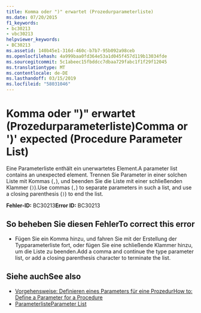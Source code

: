 ```yaml
---
title: Komma oder ")" erwartet (Prozedurparameterliste)
ms.date: 07/20/2015
f1_keywords:
- bc30213
- vbc30213
helpviewer_keywords:
- BC30213
ms.assetid: 140b45e1-316d-460c-b7b7-95b092a98ceb
ms.openlocfilehash: 4a999baa0fd364e53a1d045f457d119b13034fde
ms.sourcegitcommit: 5c1abeec15fbddcc7dbaa729fabc1f1f29f12045
ms.translationtype: MT
ms.contentlocale: de-DE
ms.lasthandoff: 03/15/2019
ms.locfileid: "58031046"
---
```

# <a name="comma-or--expected-procedure-parameter-list"></a><span data-ttu-id="f8c5d-102">Komma oder ")" erwartet (Prozedurparameterliste)</span><span class="sxs-lookup"><span data-stu-id="f8c5d-102">Comma or ')' expected (Procedure Parameter List)</span></span>
<span data-ttu-id="f8c5d-103">Eine Parameterliste enthält ein unerwartetes Element.</span><span class="sxs-lookup"><span data-stu-id="f8c5d-103">A parameter list contains an unexpected element.</span></span> <span data-ttu-id="f8c5d-104">Trennen Sie Parameter in einer solchen Liste mit Kommas (`,`), und beenden Sie die Liste mit einer schließenden Klammer (`)`).</span><span class="sxs-lookup"><span data-stu-id="f8c5d-104">Use commas (`,`) to separate parameters in such a list, and use a closing parenthesis (`)`) to end the list.</span></span>  
  
 <span data-ttu-id="f8c5d-105">**Fehler-ID:** BC30213</span><span class="sxs-lookup"><span data-stu-id="f8c5d-105">**Error ID:** BC30213</span></span>  
  
## <a name="to-correct-this-error"></a><span data-ttu-id="f8c5d-106">So beheben Sie diesen Fehler</span><span class="sxs-lookup"><span data-stu-id="f8c5d-106">To correct this error</span></span>  
  
-   <span data-ttu-id="f8c5d-107">Fügen Sie ein Komma hinzu, und fahren Sie mit der Erstellung der Typparameterliste fort, oder fügen Sie eine schließende Klammer hinzu, um die Liste zu beenden.</span><span class="sxs-lookup"><span data-stu-id="f8c5d-107">Add a comma and continue the type parameter list, or add a closing parenthesis character to terminate the list.</span></span>  
  
## <a name="see-also"></a><span data-ttu-id="f8c5d-108">Siehe auch</span><span class="sxs-lookup"><span data-stu-id="f8c5d-108">See also</span></span>

- [<span data-ttu-id="f8c5d-109">Vorgehensweise: Definieren eines Parameters für eine Prozedur</span><span class="sxs-lookup"><span data-stu-id="f8c5d-109">How to: Define a Parameter for a Procedure</span></span>](../../visual-basic/programming-guide/language-features/procedures/how-to-define-a-parameter-for-a-procedure.md)
- [<span data-ttu-id="f8c5d-110">Parameterliste</span><span class="sxs-lookup"><span data-stu-id="f8c5d-110">Parameter List</span></span>](../../visual-basic/language-reference/statements/parameter-list.md)
